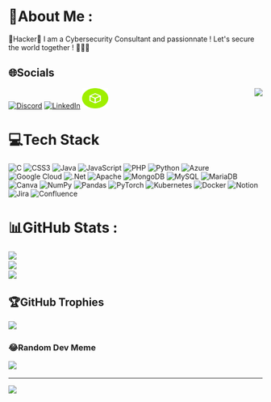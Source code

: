# 💫About Me :
👾Hacker👾
I am a Cybersecurity Consultant and passionnate !
Let's secure the world together ! 👨🏻‍💻

## 🌐Socials
[![Discord](https://img.shields.io/badge/Discord-%237289DA.svg?logo=discord&logoColor=white)](htttps://discord.gg/noiuytre.) [![LinkedIn](https://img.shields.io/badge/LinkedIn-%230077B5.svg?logo=linkedin&logoColor=white)](https://www.linkedin.com/in/charles-melis-397007175) 
<a href="https://app.hackthebox.com/profile/overview">
  <img src="https://github.com/noiuytre/noiuytre/blob/main/hack-the-box-svgrepo-com.svg" width="52" height="40" alt="htb logo"/>
</a>
<img align="right" height="150" src="https://th.bing.com/th/id/R.44d7da339cb763a8d6614388df3836f2?rik=%2bD6C7jZwA2jpNA&pid=ImgRaw&r=0"  />

# 💻Tech Stack
![C](https://img.shields.io/badge/c-%2300599C.svg?style=flat&logo=c&logoColor=white) ![CSS3](https://img.shields.io/badge/css3-%231572B6.svg?style=flat&logo=css3&logoColor=white) ![Java](https://img.shields.io/badge/java-%23ED8B00.svg?style=flat&logo=java&logoColor=white) ![JavaScript](https://img.shields.io/badge/javascript-%23323330.svg?style=flat&logo=javascript&logoColor=%23F7DF1E) ![PHP](https://img.shields.io/badge/php-%23777BB4.svg?style=flat&logo=php&logoColor=white) ![Python](https://img.shields.io/badge/python-3670A0?style=flat&logo=python&logoColor=ffdd54) ![Azure](https://img.shields.io/badge/azure-%230072C6.svg?style=flat&logo=azure-devops&logoColor=white) ![Google Cloud](https://img.shields.io/badge/Google%20Cloud-%234285F4.svg?style=flat&logo=google-cloud&logoColor=white) ![.Net](https://img.shields.io/badge/.NET-5C2D91?style=flat&logo=.net&logoColor=white) ![Apache](https://img.shields.io/badge/apache-%23D42029.svg?style=flat&logo=apache&logoColor=white) ![MongoDB](https://img.shields.io/badge/MongoDB-%234ea94b.svg?style=flat&logo=mongodb&logoColor=white) ![MySQL](https://img.shields.io/badge/mysql-%2300f.svg?style=flat&logo=mysql&logoColor=white) ![MariaDB](https://img.shields.io/badge/MariaDB-003545?style=flat&logo=mariadb&logoColor=white) ![Canva](https://img.shields.io/badge/Canva-%2300C4CC.svg?style=flat&logo=Canva&logoColor=white) ![NumPy](https://img.shields.io/badge/numpy-%23013243.svg?style=flat&logo=numpy&logoColor=white) ![Pandas](https://img.shields.io/badge/pandas-%23150458.svg?style=flat&logo=pandas&logoColor=white) ![PyTorch](https://img.shields.io/badge/PyTorch-%23EE4C2C.svg?style=flat&logo=PyTorch&logoColor=white) ![Kubernetes](https://img.shields.io/badge/kubernetes-%23326ce5.svg?style=flat&logo=kubernetes&logoColor=white) ![Docker](https://img.shields.io/badge/docker-%230db7ed.svg?style=flat&logo=docker&logoColor=white) ![Notion](https://img.shields.io/badge/Notion-%23000000.svg?style=flat&logo=notion&logoColor=white) ![Jira](https://img.shields.io/badge/jira-%230A0FFF.svg?style=flat&logo=jira&logoColor=white) ![Confluence](https://img.shields.io/badge/confluence-%23172BF4.svg?style=flat&logo=confluence&logoColor=white)
# 📊GitHub Stats :
![](https://github-readme-stats.vercel.app/api?username=Noiuytre&theme=merko&hide_border=false&include_all_commits=true&count_private=false)<br/>
![](https://github-readme-streak-stats.herokuapp.com/?user=Noiuytre&theme=merko&hide_border=false)<br/>
![](https://github-readme-stats.vercel.app/api/top-langs/?username=Noiuytre&theme=merko&hide_border=false&include_all_commits=true&count_private=false&layout=compact)

## 🏆GitHub Trophies
![](https://github-trophies.vercel.app/?username=Noiuytre&theme=juicyfresh&no-frame=false&no-bg=false&margin-w=4)

### 😂Random Dev Meme
<img src="https://random-memer.herokuapp.com/" width="512px"/>

---
[![](https://visitcount.itsvg.in/api?id=Noiuytre&icon=2&color=3)](https://visitcount.itsvg.in)
